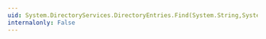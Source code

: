 ```yaml
---
uid: System.DirectoryServices.DirectoryEntries.Find(System.String,System.String)
internalonly: False
---
```

